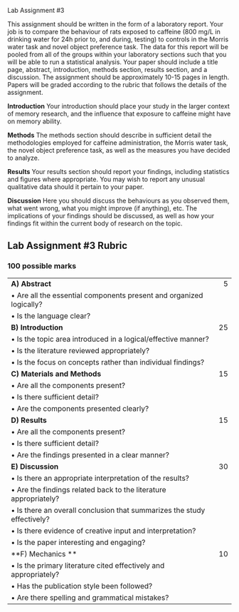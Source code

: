 Lab Assignment \#3

This assignment should be written in the form of a laboratory report. Your job is to compare the behaviour of rats exposed to caffeine (800 mg/L in drinking water for 24h prior to, and during, testing) to controls in the Morris water task and novel object preference task. The data for this report will be pooled from all of the groups within your laboratory sections such that you will be able to run a statistical analysis. Your paper should include a title page, abstract, introduction, methods section, results section, and a discussion. The assignment should be approximately 10-15 pages in length. Papers will be graded according to the rubric that follows the details of the assignment.

**Introduction**
Your introduction should place your study in the larger context of memory research, and the influence that exposure to caffeine might have on memory ability.

**Methods**
The methods section should describe in sufficient detail the methodologies employed for caffeine administration, the Morris water task, the novel object preference task, as well as the measures you have decided to analyze.

**Results**
Your results section should report your findings, including statistics and figures where appropriate. You may wish to report any unusual qualitative data should it pertain to your paper.

**Discussion**
Here you should discuss the behaviours as you observed them, what went wrong, what you might improve (if anything), etc. The implications of your findings should be discussed, as well as how your findings fit within the current body of research on the topic.


## Lab Assignment \#3 Rubric
### 100 possible marks
|  |  |
| :--- | ---: |
| **A\)    Abstract** | 5 |
|• Are all the essential components present and organized logically? |  |
|• Is the language clear? |  |
| **B\)    Introduction** | 25 |
|•	Is the topic area introduced in a logical/effective manner?||
|•	Is the literature reviewed appropriately?||
|• Is the focus on concepts rather than individual findings? |  |
| **C\)    Materials and Methods** | 15 |
|•	Are all the components present?||
|•	Is there sufficient detail?||
|•	Are the components presented clearly?||
| **D\)    Results** | 15 |
|•	Are all the components present?||
|•	Is there sufficient detail?||
|•	Are the findings presented in a clear manner?||
| **E\)    Discussion** | 30 |
|•	Is there an appropriate interpretation of the results?||
|•	Are the findings related back to the literature appropriately?||
|•	Is there an overall conclusion that summarizes the study effectively?||
|•	Is there evidence of creative input and interpretation?||
|•	Is the paper interesting and engaging?||
|**F\) Mechanics 	**								|	10|
|•	Is the primary literature cited effectively and appropriately?||
|•	Has the publication style been followed?||
|•	Are there spelling and grammatical mistakes?||
